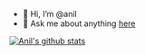 - 👋 Hi, I’m @anil
- 💬 Ask me about anything [here](https://github.com/anilp111/anilp111/issues)

<a href="https://github.com/anilp111">
  <img align="center" src="https://github-readme-stats.vercel.app/api/?username=anilp111&count_private=true&show_icons=true&theme=radical" alt="Anil's github stats" />
</a>
